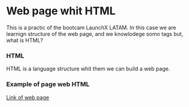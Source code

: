 # Web page whit HTML

This is a practic of the bootcam LaunchX LATAM. In this case we are learnign structure of the web page, and  we knowlodege somo tags but, what is HTML?

### HTML
HTML is a language structure whit them we can build a web page. 

### Example of page web HTML
[Link of web page](https://luceroluciano.github.io/frontend-HTML/)

